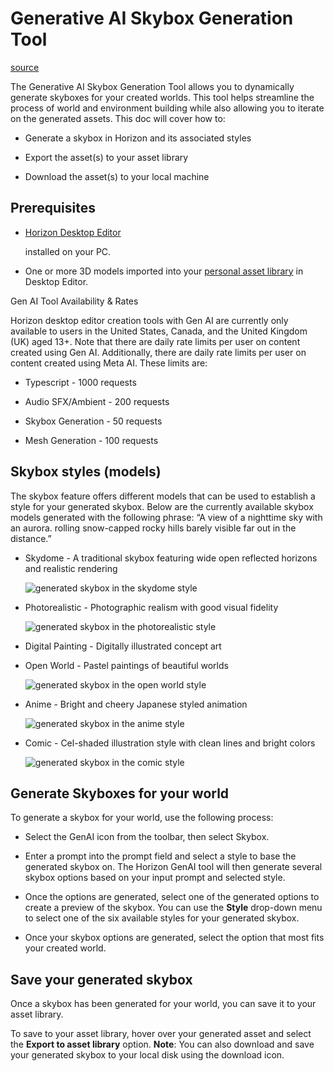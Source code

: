 # Generative AI Skybox Generation Tool

[source](https://developers.meta.com/horizon-worlds/learn/documentation/desktop-editor/generative-ai-creation-tools/generative-ai-skybox-tool)

The Generative AI Skybox Generation Tool allows you to dynamically generate skyboxes for your created worlds. This tool helps streamline the process of world and environment building while also allowing you to iterate on the generated assets. This doc will cover how to:

*   Generate a skybox in Horizon and its associated styles

*   Export the asset(s) to your asset library

*   Download the asset(s) to your local machine

## Prerequisites

*   [Horizon Desktop Editor](/horizon-worlds/learn/documentation/desktop-editor/getting-started/introduction-to-desktop-editor)
    
     installed on your PC.

*   One or more 3D models imported into your [personal asset library](/horizon-worlds/learn/documentation/desktop-editor/assets/creating-importing-viewing-and-spawning-assets#importing-assets) in Desktop Editor.

Gen AI Tool Availability & Rates

Horizon desktop editor creation tools with Gen AI are currently only available to users in the United States, Canada, and the United Kingdom (UK) aged 13+. Note that there are daily rate limits per user on content created using Gen AI. Additionally, there are daily rate limits per user on content created using Meta AI. These limits are:

*   Typescript - 1000 requests

*   Audio SFX/Ambient - 200 requests

*   Skybox Generation - 50 requests

*   Mesh Generation - 100 requests

## Skybox styles (models)

The skybox feature offers different models that can be used to establish a style for your generated skybox. Below are the currently available skybox models generated with the following phrase: “A view of a nighttime sky with an aurora. rolling snow-capped rocky hills barely visible far out in the distance.”

*   Skydome - A traditional skybox featuring wide open reflected horizons and realistic rendering 
    
    ![generated skybox in the skydome style](https://scontent.flba1-1.fna.fbcdn.net/v/t39.2365-6/484843258_675614044976550_7641456277170156748_n.png?_nc_cat=100&ccb=1-7&_nc_sid=e280be&_nc_ohc=dgqjhjC348wQ7kNvwFxx306&_nc_oc=AdktB5xv262JkqK59qrWS67QU4KL983miaejxnBsWKpJUsn-yV6gSeV-62XgoDJf5I0&_nc_zt=14&_nc_ht=scontent.flba1-1.fna&_nc_gid=bbjA1tkg8BuaPqTyIGZ_UQ&oh=00_AfST-ybO2amV5Gc-HkvCjTkKPjLcYqkLADO3vfL_IfstFg&oe=689BB3A6) 

*   Photorealistic - Photographic realism with good visual fidelity 
    
    ![generated skybox in the photorealistic style](https://scontent.flba1-1.fna.fbcdn.net/v/t39.2365-6/485160468_675614048309883_7846075386437929284_n.png?_nc_cat=101&ccb=1-7&_nc_sid=e280be&_nc_ohc=o2Ls2cNfLngQ7kNvwE_-jq9&_nc_oc=AdkMPw8cnFMgq_tCT2Q6bY5jdDEz5OP-QGZIeiUY-nmi0lxd0EDUQ4Msd-7Bh0fnUB0&_nc_zt=14&_nc_ht=scontent.flba1-1.fna&_nc_gid=bbjA1tkg8BuaPqTyIGZ_UQ&oh=00_AfTd3NKYKM_AohHB7up8LMwlgXbDZ8P8bkL3TshPtv9Dhg&oe=689BAEEF) 

*   Digital Painting - Digitally illustrated concept art

*   Open World - Pastel paintings of beautiful worlds 
    
    ![generated skybox in the open world style](https://scontent.flba1-1.fna.fbcdn.net/v/t39.2365-6/484265621_675614038309884_6466651506436893979_n.png?_nc_cat=100&ccb=1-7&_nc_sid=e280be&_nc_ohc=l-waLrqTNt4Q7kNvwHkJFSr&_nc_oc=AdkD_BM7gOAMgSrrzqE7EOJ38lpsaRHk-bz8gsWbM7skjy_UVMYlUP5rjX21L9CSPWQ&_nc_zt=14&_nc_ht=scontent.flba1-1.fna&_nc_gid=bbjA1tkg8BuaPqTyIGZ_UQ&oh=00_AfTrmxMrsZy2Pa3wt91WJ2WHlx2Y1X2ugd6L_LqlVlpnxw&oe=689BAAD2) 

*   Anime - Bright and cheery Japanese styled animation 
    
    ![generated skybox in the anime style](https://scontent.flba1-1.fna.fbcdn.net/v/t39.2365-6/484725101_675614031643218_6452299790829256071_n.png?_nc_cat=100&ccb=1-7&_nc_sid=e280be&_nc_ohc=xmEwte880YQQ7kNvwHhyoCh&_nc_oc=Adlq67EtTSqZWQ4_vc-0ymCybt0fr-ITYf3V1qny_G4bi-3ZwhU3SnWF4hxkLyllnNU&_nc_zt=14&_nc_ht=scontent.flba1-1.fna&_nc_gid=bbjA1tkg8BuaPqTyIGZ_UQ&oh=00_AfS0aEX4y23yPMN3M_8BVh0eWVG9Pu1QuOciZHSGsjXq2g&oe=689BA34F) 

*   Comic - Cel-shaded illustration style with clean lines and bright colors 
    
    ![generated skybox in the comic style](https://scontent.flba1-1.fna.fbcdn.net/v/t39.2365-6/484918867_675614041643217_5716770861462679951_n.png?_nc_cat=110&ccb=1-7&_nc_sid=e280be&_nc_ohc=e79ti_dD2SQQ7kNvwGtLGct&_nc_oc=AdkXDyZBWIi_KrvtLuV8hDFELytCI6WfztE76mNB1VHmynX1Zs_uXdQ8TWMUG6NodKk&_nc_zt=14&_nc_ht=scontent.flba1-1.fna&_nc_gid=bbjA1tkg8BuaPqTyIGZ_UQ&oh=00_AfQ4MxoGJES2laEAMjBKiDF_EsgZ5rEkjC-VeQ0ttEV8Yw&oe=689B92ED) 

## Generate Skyboxes for your world

To generate a skybox for your world, use the following process:

*   Select the GenAI icon from the toolbar, then select Skybox.

*   Enter a prompt into the prompt field and select a style to base the generated skybox on. The Horizon GenAI tool will then generate several skybox options based on your input prompt and selected style.

*   Once the options are generated, select one of the generated options to create a preview of the skybox. You can use the **Style** drop-down menu to select one of the six available styles for your generated skybox.

*   Once your skybox options are generated, select the option that most fits your created world.

## Save your generated skybox

Once a skybox has been generated for your world, you can save it to your asset library.

To save to your asset library, hover over your generated asset and select the **Export to asset library** option. **Note**: You can also download and save your generated skybox to your local disk using the download icon.

 

 

 

 

 

 

 

 

 

 

 

 

 

 

 

 

 

 

 

 

 

 

 

 

 

 

 

 

 

 

 

 

 

 

 

 

 

 

 

 

 

 

 

 

 

 

 

 